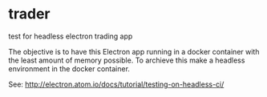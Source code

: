 # trader
test for headless electron trading app


The objective is to have this Electron app running in a docker container
with the least amount of memory possible. To archieve this make a headless environment
in the docker container.

See: http://electron.atom.io/docs/tutorial/testing-on-headless-ci/


